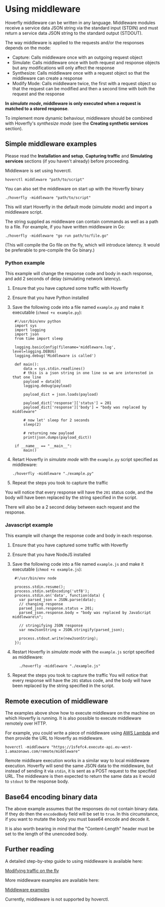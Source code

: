 # Using middleware
Hoverfly middleware can be written in any language. Middleware modules receive a service data JSON string via the standard input (STDIN) and must return a service data JSON string to the standard output (STDOUT).

The way middleware is applied to the requests and/or the responses depends on the mode:

* Capture: Calls middleware once with an outgoing request object
* Simulate: Calls middleware once with both request and response objects but any modifications will only affect the response
* Synthesize: Calls middleware once with a request object so that the middleware can create a response
* Modify Mode: Calls middleware twice, the first with a request object so that the request can be modified and then a second time with both the request and the response

**In *simulate mode*, middleware is only executed when a request is matched to a stored response**.

To implement more dynamic behaviour, middleware should be combined with Hoverfly's *synthesize mode* (see the **Creating synthetic services** section).

## Simple middleware examples

Please read the **Installation and setup**, **Capturing traffic** and **Simulating services** sections (if you haven't already) before proceeding.

Middleware is set using hoverctl.

    hoverctl middleware "path/to/script"

You can also set the middleware on start up with the Hoverfly binary

    ./hoverfly -middleware "path/to/script"

This will start Hoverfly in the default mode (*simulate mode*) and import a middleware script.

The string supplied as middleware can contain commands as well as a path to a file. For example, if you have written middleware in Go:

    ./hoverfly -middleware "go run path/to/file.go"

(This will compile the Go file on the fly, which will introduce latency. It would be preferable to pre-compile the Go binary.)

### Python example

This example will change the response code and body in each response, and add 2 seconds of delay (simulating network latency).

1. Ensure that you have captured some traffic with Hoverfly
2. Ensure that you have Python installed
3. Save the following code into a file named `example.py` and make it executable (`chmod +x example.py`):

        #!/usr/bin/env python
        import sys
        import logging
        import json
        from time import sleep

        logging.basicConfig(filename='middleware.log', level=logging.DEBUG)
        logging.debug('Middleware is called')

        def main():
            data = sys.stdin.readlines()
            # this is a json string in one line so we are interested in that one line
            payload = data[0]
            logging.debug(payload)

            payload_dict = json.loads(payload)

            payload_dict['response']['status'] = 201
            payload_dict['response']['body'] = "body was replaced by middleware"

            # now let' sleep for 2 seconds
            sleep(2)

            # returning new payload
            print(json.dumps(payload_dict))

        if __name__ == "__main__":
            main()

4. Retart Hoverfly in *simulate mode* with the `example.py` script specified as middleware:

       ./hoverfly -middleware "./example.py"

5. Repeat the steps you took to capture the traffic       

You will notice that every response will have the `201` status code, and the body will have been replaced by the string specified in the script.

There will also be a 2 second delay between each request and the response.

### Javascript example

This example will change the response code and body in each response.

1. Ensure that you have captured some traffic with Hoverfly
2. Ensure that you have NodeJS installed
3. Save the following code into a file named `example.js` and make it executable (`chmod +x example.js`):

        #!/usr/bin/env node

        process.stdin.resume();  
        process.stdin.setEncoding('utf8');  
        process.stdin.on('data', function(data) {
          var parsed_json = JSON.parse(data);
          // changing response
          parsed_json.response.status = 201;
          parsed_json.response.body = "body was replaced by JavaScript middleware\n";

          // stringifying JSON response
          var newJsonString = JSON.stringify(parsed_json);

          process.stdout.write(newJsonString);
        });

4. Restart Hoverfly in *simulate mode* with the `example.js` script specified as middleware:

          ./hoverfly -middleware "./example.js"

5. Repeat the steps you took to capture the traffic
You will notice that every response will have the `201` status code, and the body will have been replaced by the string specified in the script.

## Remote execution of middleware
The examples above show how to execute middleware on the machine on which Hoverfly is running. It is also possible to execute middleware remotely over HTTP.

For example, you could write a piece of middleware using [AWS Lambda](https://docs.aws.amazon.com/lambda/latest/dg/welcome.html) and then provide the URL to Hoverfly as middleware.

    hoverctl -middleware "https://1sfefc4.execute-api.eu-west-1.amazonaws.com/remote/middleware"


Remote middleare execution works in a similar way to local middleware execution. Hoverfly will send the same JSON data to the middleware, but instead of sending it via `stdin`, it is sent as a POST request to the specified URL. The middleware is then expected to return the same data as it would to `stdout` to the response body.


## Base64 encoding binary data

The above example assumes that the responses do not contain binary data.  If they do then the `encodedBody` field will be set to `true`.  In this circumstance, if you want to mutate the body you must base64 encode and decode it.  

It is also worth bearing in mind that the "Content-Length" header must be set to the length of the unencoded body.

## Further reading

A detailed step-by-step guide to using middleware is available here:

[Modifying traffic on the fly](https://specto.io/blog/service-virtualization-is-so-last-year.html)

More middleware examples are available here:

[Middleware examples](https://github.com/SpectoLabs/hoverfly/tree/master/examples/middleware)

Currently, middleware is not supported by hoverctl.
